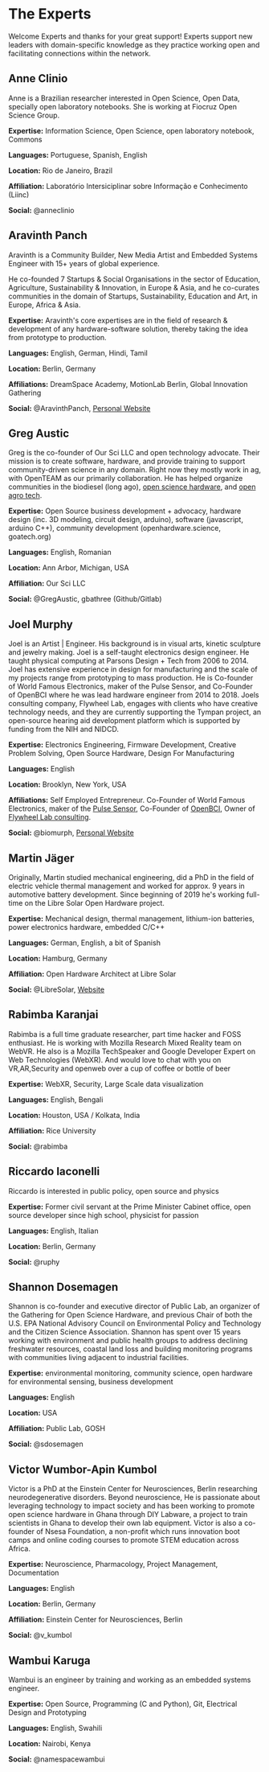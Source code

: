 # The Experts
Welcome Experts and thanks for your great support!
Experts support new leaders with domain-specific knowledge as they practice working open and facilitating connections within the network.

## Anne Clinio
Anne is a Brazilian researcher interested in Open Science, Open Data, specially open laboratory notebooks. She is working at Fiocruz Open Science Group.

**Expertise:** Information Science, Open Science, open laboratory notebook, Commons

**Languages:** Portuguese, Spanish, English


**Location:** Rio de Janeiro, Brazil

**Affiliation:** Laboratório Intersiciplinar sobre Informação e Conhecimento (Liinc)

**Social:** @anneclinio

## Aravinth Panch
Aravinth is a Community Builder, New Media Artist and Embedded Systems Engineer with 15+ years of global experience.

He co-founded 7 Startups & Social Organisations in the sector of Education, Agriculture, Sustainability & Innovation, in Europe & Asia, and he co-curates communities in the domain of Startups, Sustainability, Education and Art, in Europe, Africa & Asia.

**Expertise:** Aravinth's core expertises are in the field of research & development of any hardware-software solution, thereby taking the idea from prototype to production.

**Languages:** English, German, Hindi, Tamil

**Location:** Berlin, Germany

**Affiliations:** DreamSpace Academy, MotionLab Berlin, Global Innovation Gathering

**Social:** @AravinthPanch, [Personal Website](https://aravinth.info)

## Greg Austic
Greg is the co-founder of Our Sci LLC and open technology advocate.  Their mission is to create software, hardware, and provide training to support community-driven science in any domain.  Right now they mostly work in ag, with OpenTEAM as our primarily collaboration. He has helped organize communities in the biodiesel (long ago), [open science hardware](http://openhardware.science/), and [open agro tech](goatech.org).

**Expertise:** Open Source business development + advocacy, hardware design (inc. 3D modeling, circuit design, arduino), software (javascript, arduino C++), community development (openhardware.science, goatech.org)

**Languages:** English, Romanian

**Location:** Ann Arbor, Michigan, USA

**Affiliation:** Our Sci LLC

**Social:** @GregAustic, gbathree (Github/Gitlab)

## Joel Murphy

Joel is an Artist | Engineer. His background is in visual arts, kinetic sculpture and jewelry making. Joel is a self-taught electronics design engineer. He taught physical computing at Parsons Design + Tech from 2006 to 2014. Joel has extensive experience in design for manufacturing and the scale of my projects range from prototyping to mass production. He is Co-founder of World Famous Electronics, maker of the Pulse Sensor, and Co-Founder of OpenBCI where he was lead hardware engineer from 2014 to 2018. Joels consulting company, Flywheel Lab, engages with clients who have creative technology needs, and they are currently supporting the Tympan project, an open-source hearing aid development platform which is supported by funding from the NIH and NIDCD. 

**Expertise:** Electronics Engineering, Firmware Development, Creative Problem Solving, Open Source Hardware, Design For Manufacturing

**Languages:** English

**Location:** Brooklyn, New York, USA

**Affiliations:** Self Employed Entrepreneur. Co-Founder of World Famous Electronics, maker of the [Pulse Sensor](www.pulsesensor.com), Co-Founder of [OpenBCI](www.openbci.com), Owner of [Flywheel Lab consulting](www.flywheeellab.com). 

**Social:** @biomurph, [Personal Website](www.biomurph.com)

## Martin Jäger

Originally, Martin studied mechanical engineering, did a PhD in the field of electric vehicle thermal management and worked for approx. 9 years in automotive battery development. Since beginning of 2019 he's working full-time on the Libre Solar Open Hardware project.

**Expertise:** Mechanical design, thermal management, lithium-ion batteries, power electronics hardware, embedded C/C++

**Languages:** German, English, a bit of Spanish

**Location:** Hamburg, Germany

**Affiliation:** Open Hardware Architect at Libre Solar

**Social:** @LibreSolar, [Website](https://libre.solar)

## Rabimba Karanjai
Rabimba is a full time graduate researcher, part time hacker and FOSS enthusiast. He is working with Mozilla Research Mixed Reality team on WebVR. He also is a Mozilla TechSpeaker and Google Developer Expert on Web Technologies (WebXR). And would love to chat with you on VR,AR,Security and openweb over a cup of coffee or bottle of beer

**Expertise:** WebXR, Security, Large Scale data visualization

**Languages:** English, Bengali

**Location:** Houston, USA / Kolkata, India

**Affiliation:** Rice University

**Social:** @rabimba

## Riccardo Iaconelli
Riccardo is interested in public policy, open source and physics

**Expertise:** Former civil servant at the Prime Minister Cabinet office, open source developer since high school, physicist for passion

**Languages:** English, Italian

**Location:** Berlin, Germany

**Social:** @ruphy

## Shannon Dosemagen
Shannon is co-founder and executive director of Public Lab, an organizer of the Gathering for Open Science Hardware, and previous Chair of both the U.S. EPA National Advisory Council on Environmental Policy and Technology and the Citizen Science Association. Shannon has spent over 15 years working with environment and public health groups to address declining freshwater resources, coastal land loss and building monitoring programs with communities living adjacent to industrial facilities.

**Expertise:** environmental monitoring, community science, open hardware for environmental sensing, business development

**Languages:** English

**Location:** USA

**Affiliation:** Public Lab, GOSH

**Social:** @sdosemagen

## Victor Wumbor-Apin Kumbol
Victor is a PhD at the Einstein Center for Neurosciences, Berlin researching neurodegenerative disorders. Beyond neuroscience, He is passionate about leveraging technology to impact society and has been working to promote open science hardware in Ghana through DIY Labware, a project to train scientists in Ghana to develop their own lab equipment. Victor is also a co-founder of Nsesa Foundation, a non-profit which runs innovation boot camps and online coding courses to promote STEM education across Africa.

**Expertise:** Neuroscience, Pharmacology, Project Management, Documentation

**Languages:** English

**Location:** Berlin, Germany

**Affiliation:** Einstein Center for Neurosciences, Berlin

**Social:** @v_kumbol

## Wambui Karuga
Wambui is an engineer by training and working as an embedded systems engineer. 

**Expertise:** Open Source, Programming (C and Python), Git, Electrical Design and Prototyping

**Languages:** English, Swahili

**Location:** Nairobi, Kenya

**Social:** @namespacewambui
